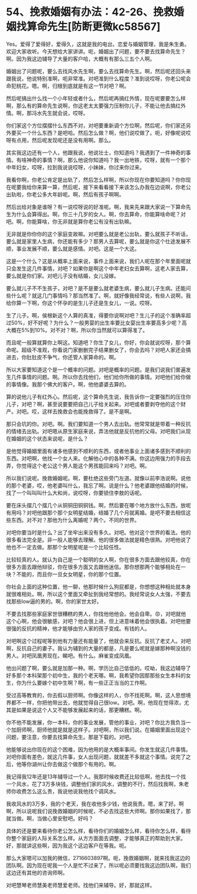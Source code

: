 # 54、挽救婚姻有办法：42-26、挽救婚姻找算命先生[防断更微kc58567]

Yes。爱得了爱得好，爱得久，这就是我的电台。恋爱与婚姻管理，我是朱生勇。欢迎大家收听。今天想给大家讲讲。呃，婚姻出了问题，要不要去找算命先生？啊。因为我这边辅导了大量的客户哈，大概有有那么三五个人啊。

婚姻出了问题呢，要么去找风水先生啊，要么去找算命先生。啊，然后呢还回头来跟我说，他说特别准啊，呃非常准。对吧准到什么程度？准到说哎呀，你老公呢会命犯桃花。嗯。啊，归根到底就是有这一节对吧？啊。

然后呢搞出什么找一个小年轻或者什么，然后呢再搞红外情，现在呢要要怎么样啊，那么有的算命先生说啊，你这老太太要强力压制你儿子，不能让他去搞红外情。啊，那冯水先生就会说，哎呀。

你们家这个方位摆摆什么东西不对，对吧要重新调个方位啊，然后呢，你们家还另外要买一个什么东西？是吧哈。然后怎么做？啊，他们说哎做了。呃，好像呢说哎呀有点用，然后呢发现呢还是没有用啊。那么。

其实我这边还有一个人，他跟我说，他说壮士，你知道吗？我遇到了一件神奇的事情。有啥神奇的事情？啊，那么他说你知道吗？我一出地铁，哎呀，就有一个那个中年妇女，哎呀，拉到我说说哎呀，小妹妹，你过来你过来。

我看你啊，你老公肯定是出轨了，然后怎么样啊，所以你现在你要知道吗？你你现在呢要我给你来算一算，然后呢，接下来看看接下来该怎么办我在边说啊，你老公出轨啦，你老公多大年龄呢。啊，然后有孩子啊啊。

然后出给对象是谁呀？有一说哎呀说的好准呢。啊，我来先来跟大家说一下算命先生为什么会算得出。啊，你三十几岁的女人。啊，你去算命，你能算啥命呢？对吧。啊，你能算啥，你无非就是算你老公有没有出轨嘛。

无非就是你你你的这个家庭变故嘛。对吧要么就是老公出轨，要么就孩子不听话，要么就是家里人生病，你还能有多少？那男人去算呢，要么就是你这个仕途发展不顺，事业发展不顺，要么就是感情。对吧。这是一个大这。

这是一个什么？这是从概率上面来说，事件上面来说，我们人呢在那个年里面呢就只会发生这几件事情，对吧？如果你是啊这个中年老妇女去算啊，这老人家去算，要么就是你们家。对吧儿子没有结婚，女儿没嫁。

要么就儿子不不生孩子，对吧？是不是要么就老婆生病，要么就儿子生病。还能问些什么呢？就这几门事情吗？那当然准了。啊，就好像我经常说，有些人说啊，我给你算一下啊，你这个怀孕的是生儿子还是生女儿，一说。哎呀。

生了儿子。啊，侯根新这个人算的真准，得要你说啊对吧？生儿子的这个准确率超过50%，好不好呢？为什么？一般男婴的出生率要比女婴出生率要高多少呢？高大概在5%到10%。对不对？啊，所以你当然就可以算得准了。

而且呢一般算就算你上啊这。知道吧？你生了女儿，你好，你会就说哎呀，那个算命呢。超级不准观，你看说门家删删完子结果删女了，你会去吗？对吧人家还会搞进去，你肚肚皮不争气，你还管人家算命的。啊。

所以大家要知道这个是一个概率的问题。对吧是概率的问题。是我们说我们普遍发生几件事情的问题。啊。所以你去找他们，他们给你所做的事情。对吧他们给你做的事情像。我那个佛大的客户。啊，他他婆婆去算的。

算的说他儿子有红外心。然后呢，这个算命先生说，我告诉你一定要强烈的压住你儿子，对吧？啊，甚至说要要把自己儿子给关起来。对吧或者要剥夺他的这个财产。对吧。哎，这样去挽救会也能挽救得了。是不是啊。

那只会坑的你。对吧。啊。我们要知道一个男人去出轨。他常常就是带着一种反抗的情绪去出轨。对吧嗯从原生家庭来说，弄法他就是反抗他的父母。对吧我们从现在婚姻的这个状态来说呢，是什么？

是他觉得婚姻里面有诸多他感到不顺利的东西，或者他事业上面诸多感到不顺利的东西。对吧啊，他找一个女人来。化解他心中的各种不满。你这边用强力的手段去弄，你觉得这个老公这个男人能这个男孩能回来吗？对吧。啊。

所以我们说呢。挽救婚姻呢。啊，要杜绝这些旁门左道。就像以前李浩说啊。说他的那个老婆，哎，他老婆叫什么，我忘了啊。说是什么？他老婆跟他结婚的时候，找了一个叫叫叫什么大和尚，说哎呀，你要锁住李敖的话呢。

要在床头摆几个摆几个从铜铜田铜铜钱。啊，然后要在哪个地方放什么东西，放呢有用吗？对吧他跟那个那个女明星结婚，结婚了几个月就离婚。是吧不要去相信这些东西。对不对？那他为什么离婚呢？两个。不同的世界。

对吧你要当时是什么？出了坐牢出来没有多久。对吧。他对这个世界的看法。他的很多看法完全是。非一般人能够去理解。他的很多做法就是精色很熟。对吧他说了他也不一定去做。那那个女明星呢是一个比较任性。

比较较真的人。就认为自己是一个聪明的女人啊，你在很多方面去跟他较真，你在很多方面去跟他辩驳，你在很多方面又去跟他迷信。那你想那两个能够相处在一块？不能的，而且你一旦女女明星，你的那个位置。

你社会上面的这种位置，他一聊，他那时候什么狗屁都是，你想想这种相处就本身就很难相处。啊，所以这个里面又牵扯到我经常想的。我经常说女人太强，不要去找那些low逼的男的。啊，你的家世太好。

不要去找那些家庭家世很糟糕的男人，你找他他他会。他会自卑。😡，对吧就他这个心啊，他会很敏感，对吧？他会很上进，但上进意味着他会很执着。对吧他要很强的反抗的精神，他才能够由穷人家的孩子变成。有钱的人。

对吧啊这个过程呢等到他有力量还有能量了，他就会来反抗。反抗了老丈人。对吧啊，反抗自己的妻子。我认为辅到的大量的都是，凡是要么呢就是嫁那种啊没钱的男人。对吧凤凰男现在。睇吧。有什么。麻雀变成凤凰。

他出问题了啊，要么就是加那一种。啊，学历比自己低低的。哎呦，我这边辅导了好多那个本科架那个初中生，我的个老天哪。啊，我希望你因那那些女生本科的女生，你为什么要嫁个初中生啊？啊，有一些正正当当的工作啊。

受过高等教育的，你去假以厨师啊。你像这样的人，你不找死啊。啊，这人思想境界都不一样，你把他带出去，他就觉得自己很low。对吧。啊，他现在觉得浓，尤其是如果是说这个人又不能够发展起来的话，那更糟糕。啊。

你不他不能发展，你一本科，你的事业发展，管他的事业，对吧？你比方我负当一个加厨师啊，厨师他就是就是这样子。对吧啊，所以我们说。在婚姻里面出现这个问题，要注意，你要去找算命先生。那是下载的。对吧。

他能够说出你现在的这个困难，因为他用的是大概率事间。你发生就这几件事情。对吧你面有差色，就这几件事，女人出现问题，就就差不多就这个事情。说完了之后，他等你湖州让你去做这个做那个有用的。啊。

我记得我12年还是13年辅导过一个人。我那时候收费还比较低啊，他去找一个找一个风水，花了3万多块钱，调整他们家的风水，调整的不行，然后找我啊，朱老师你收费怎么这么贵，我说他说我他找个调风水。

我收风水的3万多，我的个老天，我在收他多少钱，他说我贵。嗯，来了好。啊啊，所以说呢我们说挽救婚姻的时候呢，不必去找这些大师啊。那你如果找了，那就当做。啊，当做心里安慰吧。好吗？

具体的还是要来看待你老公怎么样，看待你们的婚姻怎么样，看待你怎么样，看待你整个家庭的人际关系怎么样。从方方面面去调整，才能够真正的帮助到大家。好，那就讲这些啊，因为我这个这边客户在等我。呃。

那么大家嗯可以加我的微信，2716603897啊。呃，挽救婚姻啊，就来找我这边的团队啊。因为现在呢我一个人是忙不过来了，所以呢必须要找我这边团队啊，我们这边还有其他的咨询师啊。

对吧慧琴老师慧美老师慧爱老师。找他们来辅导。好，那就这样。